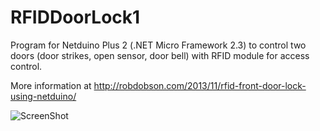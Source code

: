 RFIDDoorLock1
=============

Program for Netduino Plus 2 (.NET Micro Framework 2.3) to control two doors (door strikes, open sensor, door bell) with RFID module for access control.

More information at http://robdobson.com/2013/11/rfid-front-door-lock-using-netduino/

![ScreenShot](https://raw.github.com/robdobsn/RFIDDoorLock1/master/ScreenShot/latest.JPG)
